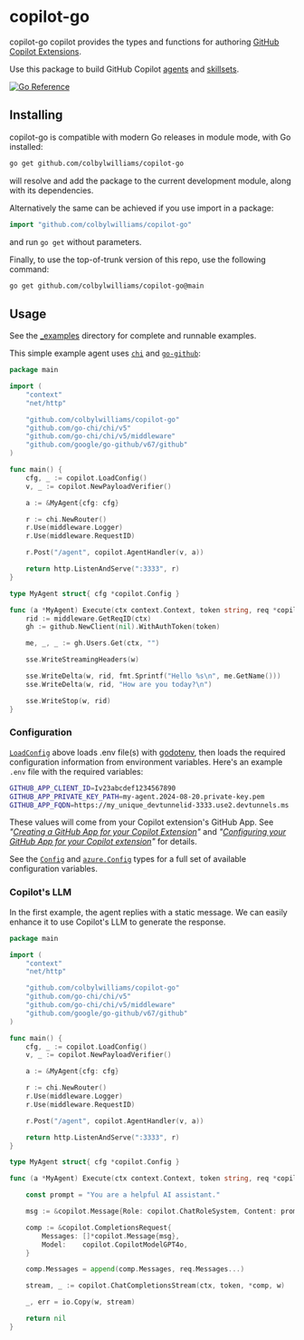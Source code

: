 # copilot-go

copilot-go copilot provides the types and functions for authoring [GitHub Copilot Extensions].

Use this package to build GitHub Copilot [agents] and [skillsets].

[![Go Reference](https://pkg.go.dev/badge/github.com/colbylwilliams/copilot-go.svg)](https://pkg.go.dev/github.com/colbylwilliams/copilot-go)

## Installing

copilot-go is compatible with modern Go releases in module mode, with Go installed:

```sh
go get github.com/colbylwilliams/copilot-go
```

will resolve and add the package to the current development module, along with its dependencies.

Alternatively the same can be achieved if you use import in a package:

```go
import "github.com/colbylwilliams/copilot-go"
```

and run `go get` without parameters.

Finally, to use the top-of-trunk version of this repo, use the following command:

```sh
go get github.com/colbylwilliams/copilot-go@main
```

## Usage

See the [_examples](./_examples/) directory for complete and runnable examples.

This simple example agent uses [`chi`][chi] and [`go-github`][go-github]:

```go
package main

import (
    "context"
    "net/http"

    "github.com/colbylwilliams/copilot-go"
    "github.com/go-chi/chi/v5"
    "github.com/go-chi/chi/v5/middleware"
    "github.com/google/go-github/v67/github"
)

func main() {
    cfg, _ := copilot.LoadConfig()
    v, _ := copilot.NewPayloadVerifier()

    a := &MyAgent{cfg: cfg}

    r := chi.NewRouter()
    r.Use(middleware.Logger)
    r.Use(middleware.RequestID)

    r.Post("/agent", copilot.AgentHandler(v, a))

    return http.ListenAndServe(":3333", r)
}

type MyAgent struct{ cfg *copilot.Config }

func (a *MyAgent) Execute(ctx context.Context, token string, req *copilot.Request, w http.ResponseWriter) error {
    rid := middleware.GetReqID(ctx)
    gh := github.NewClient(nil).WithAuthToken(token)

    me, _, _ := gh.Users.Get(ctx, "")

    sse.WriteStreamingHeaders(w)

    sse.WriteDelta(w, rid, fmt.Sprintf("Hello %s\n", me.GetName()))
    sse.WriteDelta(w, rid, "How are you today?\n")

    sse.WriteStop(w, rid)
}
```

### Configuration

[`LoadConfig`][LoadConfig] above loads .env file(s) with [godotenv], then loads the required configuration information from environment variables. Here's an example `.env` file with the required variables:

```sh
GITHUB_APP_CLIENT_ID=Iv23abcdef1234567890
GITHUB_APP_PRIVATE_KEY_PATH=my-agent.2024-08-20.private-key.pem
GITHUB_APP_FQDN=https://my_unique_devtunnelid-3333.use2.devtunnels.ms
```

These values will come from your Copilot extension's GitHub App. See _"[Creating a GitHub App for your Copilot Extension]"_ and _"[Configuring your GitHub App for your Copilot extension]"_ for details.

See the [`Config`][Config] and [`azure.Config`][azure.Config] types for a full set of available configuration variables.

### Copilot's LLM

In the first example, the agent replies with a static message. We can easily enhance it to use Copilot's LLM to generate the response.

```go
package main

import (
    "context"
    "net/http"

    "github.com/colbylwilliams/copilot-go"
    "github.com/go-chi/chi/v5"
    "github.com/go-chi/chi/v5/middleware"
    "github.com/google/go-github/v67/github"
)

func main() {
    cfg, _ := copilot.LoadConfig()
    v, _ := copilot.NewPayloadVerifier()

    a := &MyAgent{cfg: cfg}

    r := chi.NewRouter()
    r.Use(middleware.Logger)
    r.Use(middleware.RequestID)

    r.Post("/agent", copilot.AgentHandler(v, a))

    return http.ListenAndServe(":3333", r)
}

type MyAgent struct{ cfg *copilot.Config }

func (a *MyAgent) Execute(ctx context.Context, token string, req *copilot.Request, w http.ResponseWriter) error {

    const prompt = "You are a helpful AI assistant."

    msg := &copilot.Message{Role: copilot.ChatRoleSystem, Content: prompt}

    comp := &copilot.CompletionsRequest{
        Messages: []*copilot.Message{msg},
        Model:    copilot.CopilotModelGPT4o,
    }

    comp.Messages = append(comp.Messages, req.Messages...)

    stream, _ := copilot.ChatCompletionsStream(ctx, token, *comp, w)

    _, err = io.Copy(w, stream)

    return nil
}
```


[GitHub Copilot Extensions]: https://github.com/features/copilot/extensions
[skillsets]: https://docs.github.com/copilot/building-copilot-extensions/building-a-copilot-agent-for-your-copilot-extension/about-copilot-agents
[agents]: https://docs.github.com/copilot/building-copilot-extensions/building-a-copilot-agent-for-your-copilot-extension/about-copilot-agents
[chi]: https://pkg.go.dev/github.com/go-chi/chi/v5
[godotenv]: https://pkg.go.dev/github.com/joho/godotenv
[go-github]: https://pkg.go.dev/github.com/google/go-github/v67
[Creating a GitHub App for your Copilot Extension]: https://docs.github.com/en/copilot/building-copilot-extensions/creating-a-copilot-extension/creating-a-github-app-for-your-copilot-extension
[Configuring your GitHub App for your Copilot extension]: https://docs.github.com/en/copilot/building-copilot-extensions/creating-a-copilot-extension/configuring-your-github-app-for-your-copilot-extension
[LoadConfig]: https://pkg.go.dev/github.com/colbylwilliams/copilot-go#LoadConfig
[Config]: https://pkg.go.dev/github.com/colbylwilliams/copilot-go#Config
[azure.Config]: https://pkg.go.dev/github.com/colbylwilliams/copilot-go/azure#Config